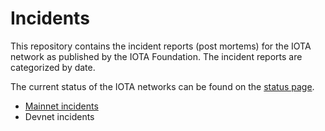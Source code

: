 # Incidents 

This repository contains the incident reports (post mortems) for the IOTA network as published by the IOTA Foundation. The incident reports are categorized by date. 

The current status of the IOTA networks can be found on the [status page](https://status.iota.org/).

- [Mainnet incidents](https://github.com/iotaledger/incidents/tree/main/mainnet)
- Devnet incidents

